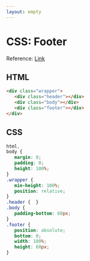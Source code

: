 ```yaml
---
layout: empty
---
```


# CSS: Footer

Reference: [Link](http://matthewjamestaylor.com/blog/keeping-footers-at-the-bottom-of-the-page)

## HTML
```html
<div class="wrapper">
   <div class="header"></div>
   <div class="body"></div>
   <div class="footer"></div>
</div>
```

## CSS
```css
html,
body {
   margin: 0;
   padding: 0;
   height: 100%;
}
.wrapper {
   min-height: 100%;
   position: relative;
}
.header {  }
.body {
   padding-bottom: 60px;
}
.footer {
   position: absolute;
   bottom: 0;
   width: 100%;
   height: 60px;
}
```

